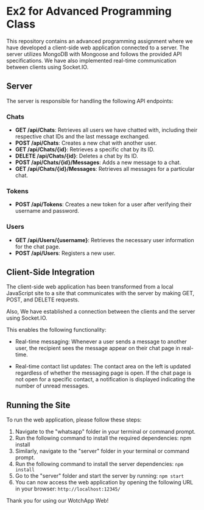 # Ex2 for Advanced Programming Class

This repository contains an advanced programming assignment where we have developed a client-side web application connected to a server. The server utilizes MongoDB with Mongoose and follows the provided API specifications. We have also implemented real-time communication between clients using Socket.IO.

## Server

The server is responsible for handling the following API endpoints:

### Chats

- **GET /api/Chats**: Retrieves all users we have chatted with, including their respective chat IDs and the last message exchanged.
- **POST /api/Chats**: Creates a new chat with another user.
- **GET /api/Chats/{id}**: Retrieves a specific chat by its ID.
- **DELETE /api/Chats/{id}**: Deletes a chat by its ID.
- **POST /api/Chats/{id}/Messages**: Adds a new message to a chat.
- **GET /api/Chats/{id}/Messages**: Retrieves all messages for a particular chat.

### Tokens

- **POST /api/Tokens**: Creates a new token for a user after verifying their username and password.

### Users

- **GET /api/Users/{username}**: Retrieves the necessary user information for the chat page.
- **POST /api/Users**: Registers a new user.

## Client-Side Integration

The client-side web application has been transformed from a local JavaScript site to a site that communicates with the server by making GET, POST, and DELETE requests.

Also, We have established a connection between the clients and the server using Socket.IO. 

This enables the following functionality:

- Real-time messaging: Whenever a user sends a message to another user, the recipient sees the message appear on their chat page in real-time.

- Real-time contact list updates: The contact area on the left is updated regardless of whether the messaging page is open. If the chat page is not open for a specific contact, a notification is displayed indicating the number of unread messages.

## Running the Site

To run the web application, please follow these steps:

1. Navigate to the "whatsapp" folder in your terminal or command prompt.
2. Run the following command to install the required dependencies:
npm install
3. Similarly, navigate to the "server" folder in your terminal or command prompt.
4. Run the following command to install the server dependencies:
`npm install`
5. Go to the "server" folder and start the server by running:
`npm start`
6. You can now access the web application by opening the following URL in your browser:
`http://localhost:12345/`

Thank you for using our WotchApp Web!
